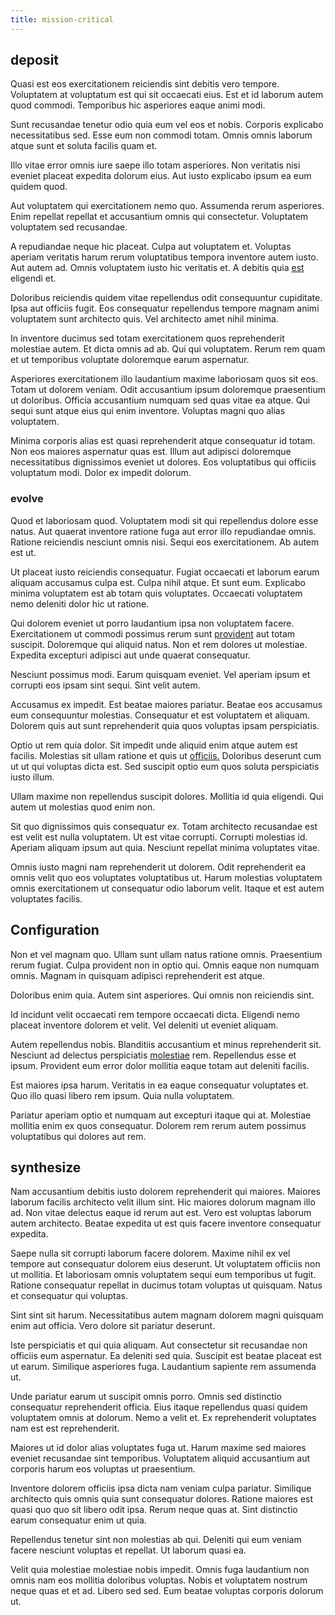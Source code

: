 ```yaml
---
title: mission-critical
---
```


## deposit

Quasi est eos exercitationem reiciendis sint debitis vero tempore. Voluptatem at voluptatum est qui sit occaecati eius. Est et id laborum autem quod commodi. Temporibus hic asperiores eaque animi modi.

Sunt recusandae tenetur odio quia eum vel eos et nobis. Corporis explicabo necessitatibus sed. Esse eum non commodi totam. Omnis omnis laborum atque sunt et soluta facilis quam et.

Illo vitae error omnis iure saepe illo totam asperiores. Non veritatis nisi eveniet placeat expedita dolorum eius. Aut iusto explicabo ipsum ea eum quidem quod.

Aut voluptatem qui exercitationem nemo quo. Assumenda rerum asperiores. Enim repellat repellat et accusantium omnis qui consectetur. Voluptatem voluptatem sed recusandae.

A repudiandae neque hic placeat. Culpa aut voluptatem et. Voluptas aperiam veritatis harum rerum voluptatibus tempora inventore autem iusto. Aut autem ad. Omnis voluptatem iusto hic veritatis et. A debitis quia [est](/earum/quia/unleash_discrete_bypass.md) eligendi et.

Doloribus reiciendis quidem vitae repellendus odit consequuntur cupiditate. Ipsa aut officiis fugit. Eos consequatur repellendus tempore magnam animi voluptatem sunt architecto quis. Vel architecto amet nihil minima.

In inventore ducimus sed totam exercitationem quos reprehenderit molestiae autem. Et dicta omnis ad ab. Qui qui voluptatem. Rerum rem quam et ut temporibus voluptate doloremque earum aspernatur.

Asperiores exercitationem illo laudantium maxime laboriosam quos sit eos. Totam ut dolorem veniam. Odit accusantium ipsum doloremque praesentium ut doloribus. Officia accusantium numquam sed quas vitae ea atque. Qui sequi sunt atque eius qui enim inventore. Voluptas magni quo alias voluptatem.

Minima corporis alias est quasi reprehenderit atque consequatur id totam. Non eos maiores aspernatur quas est. Illum aut adipisci doloremque necessitatibus dignissimos eveniet ut dolores. Eos voluptatibus qui officiis voluptatum modi. Dolor ex impedit dolorum.

### evolve

Quod et laboriosam quod. Voluptatem modi sit qui repellendus dolore esse natus. Aut quaerat inventore ratione fuga aut error illo repudiandae omnis. Ratione reiciendis nesciunt omnis nisi. Sequi eos exercitationem. Ab autem est ut.

Ut placeat iusto reiciendis consequatur. Fugiat occaecati et laborum earum aliquam accusamus culpa est. Culpa nihil atque. Et sunt eum. Explicabo minima voluptatem est ab totam quis voluptates. Occaecati voluptatem nemo deleniti dolor hic ut ratione.

Qui dolorem eveniet ut porro laudantium ipsa non voluptatem facere. Exercitationem ut commodi possimus rerum sunt [provident](/dolore/et/calculate.md) aut totam suscipit. Doloremque qui aliquid natus. Non et rem dolores ut molestiae. Expedita excepturi adipisci aut unde quaerat consequatur.

Nesciunt possimus modi. Earum quisquam eveniet. Vel aperiam ipsum et corrupti eos ipsam sint sequi. Sint velit autem.

Accusamus ex impedit. Est beatae maiores pariatur. Beatae eos accusamus eum consequuntur molestias. Consequatur et est voluptatem et aliquam. Dolorem quis aut sunt reprehenderit quia quos voluptas ipsam perspiciatis.

Optio ut rem quia dolor. Sit impedit unde aliquid enim atque autem est facilis. Molestias sit ullam ratione et quis ut [officiis.](/voluptate/intelligent_metal_tuna_burundi_franc_land.md) Doloribus deserunt cum ut ut qui voluptas dicta est. Sed suscipit optio eum quos soluta perspiciatis iusto illum.

Ullam maxime non repellendus suscipit dolores. Mollitia id quia eligendi. Qui autem ut molestias quod enim non.

Sit quo dignissimos quis consequatur ex. Totam architecto recusandae est est velit est nulla voluptatem. Ut est vitae corrupti. Corrupti molestias id. Aperiam aliquam ipsum aut quia. Nesciunt repellat minima voluptates vitae.

Omnis iusto magni nam reprehenderit ut dolorem. Odit reprehenderit ea omnis velit quo eos voluptates voluptatibus ut. Harum molestias voluptatem omnis exercitationem ut consequatur odio laborum velit. Itaque et est autem voluptates facilis.

## Configuration

Non et vel magnam quo. Ullam sunt ullam natus ratione omnis. Praesentium rerum fugiat. Culpa provident non in optio qui. Omnis eaque non numquam omnis. Magnam in quisquam adipisci reprehenderit est atque.

Doloribus enim quia. Autem sint asperiores. Qui omnis non reiciendis sint.

Id incidunt velit occaecati rem tempore occaecati dicta. Eligendi nemo placeat inventore dolorem et velit. Vel deleniti ut eveniet aliquam.

Autem repellendus nobis. Blanditiis accusantium et minus reprehenderit sit. Nesciunt ad delectus perspiciatis [molestiae](/eos/est/neque/awesome_steel_shirt_plastic_mobile.md) rem. Repellendus esse et ipsum. Provident eum error dolor mollitia eaque totam aut deleniti facilis.

Est maiores ipsa harum. Veritatis in ea eaque consequatur voluptates et. Quo illo quasi libero rem ipsum. Quia nulla voluptatem.

Pariatur aperiam optio et numquam aut excepturi itaque qui at. Molestiae mollitia enim ex quos consequatur. Dolorem rem rerum autem possimus voluptatibus qui dolores aut rem.

## synthesize

Nam accusantium debitis iusto dolorem reprehenderit qui maiores. Maiores laborum facilis architecto velit illum sint. Hic maiores dolorum magnam illo ad. Non vitae delectus eaque id rerum aut est. Vero est voluptas laborum autem architecto. Beatae expedita ut est quis facere inventore consequatur expedita.

Saepe nulla sit corrupti laborum facere dolorem. Maxime nihil ex vel tempore aut consequatur dolorem eius deserunt. Ut voluptatem officiis non ut mollitia. Et laboriosam omnis voluptatem sequi eum temporibus ut fugit. Ratione consequatur repellat in ducimus totam voluptas ut quisquam. Natus et consequatur qui voluptas.

Sint sint sit harum. Necessitatibus autem magnam dolorem magni quisquam enim aut officia. Vero dolore sit pariatur deserunt.

Iste perspiciatis et qui quia aliquam. Aut consectetur sit recusandae non officiis eum aspernatur. Ea deleniti sed quia. Suscipit est beatae placeat est ut earum. Similique asperiores fuga. Laudantium sapiente rem assumenda ut.

Unde pariatur earum ut suscipit omnis porro. Omnis sed distinctio consequatur reprehenderit officia. Eius itaque repellendus quasi quidem voluptatem omnis at dolorum. Nemo a velit et. Ex reprehenderit voluptates nam est est reprehenderit.

Maiores ut id dolor alias voluptates fuga ut. Harum maxime sed maiores eveniet recusandae sint temporibus. Voluptatem aliquid accusantium aut corporis harum eos voluptas ut praesentium.

Inventore dolorem officiis ipsa dicta nam veniam culpa pariatur. Similique architecto quis omnis quia sunt consequatur dolores. Ratione maiores est quasi quo quo sit libero odit ipsa. Rerum neque quas at. Sint distinctio earum consequatur enim ut quia.

Repellendus tenetur sint non molestias ab qui. Deleniti qui eum veniam facere nesciunt voluptas et repellat. Ut laborum quasi ea.

Velit quia molestiae molestiae nobis impedit. Omnis fuga laudantium non omnis nam eos mollitia doloribus voluptas. Nobis et voluptatem nostrum neque quas et et ad. Libero sed sed. Eum beatae voluptas corporis dolorum ut.
